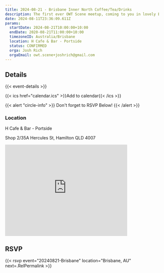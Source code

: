 ```yaml
---
title: 2024-08-21 - Brisbane Inner North Coffee/Tea/Drinks
description: The first ever OWT Scene meetup, coming to you in lovely Brisvegas (Brisbane, AU). Come and join to meet and chat with fellow OWT scenesters.
date: 2024-08-11T23:36:09.611Z
params:
  startDate: 2024-08-21T10:00:00+10:00
  endDate: 2020-08-21T11:00:00+10:00
  timezoneID: Australia/Brisbane
  location: H Cafe & Bar - Portside
  status: CONFIRMED
  orga: Josh Rich
  orgaEmail: owt.scene+joshrich@gmail.com
---
```


## Details

{{< event-details >}}

{{< ics href="calendar.ics" >}}Add to calendar{{< /ics >}}

{{< alert "circle-info" >}}
Don't forget to RSVP Below!
{{< /alert >}}

### Location

H Cafe & Bar - Portside

Shop 2/35A Hercules St, Hamilton QLD 4007

<iframe src="https://www.google.com/maps/embed?pb=!1m18!1m12!1m3!1d3540.948486162102!2d153.06729371130626!3d-27.43971611533116!2m3!1f0!2f0!3f0!3m2!1i1024!2i768!4f13.1!3m3!1m2!1s0x6b9159e7a40b2099%3A0xc78a0b5de487f8e5!2sH%20Cafe%20%26%20Bar%20-%20Portside!5e0!3m2!1sen!2sau!4v1723158047070!5m2!1sen!2sau" width="400" height="300" style="border:0;" allowfullscreen="" loading="lazy" referrerpolicy="no-referrer-when-downgrade"></iframe>


## RSVP

{{< rsvp event="20240821-Brisbane" location="Brisbane, AU" next=.RelPermalink >}}
